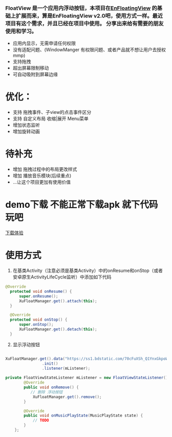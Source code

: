 ###  FloatView 是一个应用内浮动按钮，本项目在[EnFloatingView](https://github.com/leotyndale/EnFloatingView) 的基础上扩展而来，算是EnFloatingView v2.0吧，使用方式一样。最近项目有这个需求，并且已经在项目中使用。 分享出来给有需要的朋友使用和学习。
* 应用内显示，无需申请任何权限
* 没有适配问题、(WindowManger 有权限问题、或者产品就不想让用户去授权mmp)
* 支持拖拽
* 超出屏幕限制移动
* 可自动吸附到屏幕边缘

# 优化：
* 支持 拖拽事件、子view的点击事件区分
* 支持 自定义布局 收缩|展开 Menu菜单
* 增加状态监听
* 增加旋转动画

# 待补充
* 增加 拖拽过程中的布局更改样式
* 增加 播放音乐模块(后续重点)
* ...让这个项目更加有使用价值

# demo下载 不能正常下载apk 就下代码玩吧
[下载体验](https://github.com/yangxu1210/FloatView/blob/master/snapshoot/app-debug.apk?raw=true)

# 使用方式
1. 在基类Activity（注意必须是基类Activity）中的onResume和onStop（或者安卓原生ActivityLifeCycle监听）中添加如下代码
  ```java  
  @Override
    protected void onResume() {
        super.onResume();
        XuFloatManager.get().attach(this);
    }

    @Override
    protected void onStop() {
        super.onStop();
        XuFloatManager.get().detach(this);
    }    
  ```
2. 显示浮动按钮
   
```java 

XuFloatManager.get().data("https://ss1.bdstatic.com/70cFuXSh_Q1YnxGkpoWK1HF6hhy/it/u=2357722536,1561223771&fm=11&gp=0.jpg","血色冰封 - Novasonic - 单曲 - 网易云音乐")
                .init()
                .listener(mListener);
                
private FloatViewStateListener mListener = new FloatViewStateListener() {
        @Override
        public void onRemove() {
           // 删除 浮动按钮
            XuFloatManager.get().remove();
        }

        @Override
        public void onMusicPlayState(MusicPlayState state) {
            // TODO 
        }
    };
```
